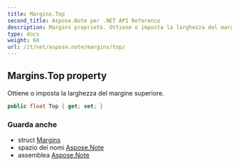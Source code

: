 ```yaml
---
title: Margins.Top
second_title: Aspose.Note per .NET API Reference
description: Margins proprietà. Ottiene o imposta la larghezza del margine superiore.
type: docs
weight: 60
url: /it/net/aspose.note/margins/top/
---
```

## Margins.Top property

Ottiene o imposta la larghezza del margine superiore.

```csharp
public float Top { get; set; }
```

### Guarda anche

* struct [Margins](../)
* spazio dei nomi [Aspose.Note](../../margins/)
* assemblea [Aspose.Note](../../../)


